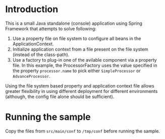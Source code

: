 # Introduction
This is a small Java standalone (console) application using Spring Framework that attempts to solve following:

1. Use a property file on file system to configure all beans in the ApplicationContext.
2. Initialize application context from a file present on the file system (instead of the class-path).
3. Use a factory to plug-in one of the avilable component via a property file. In this example, the ProcessorFactory uses the value specified in the property ```processor.name``` to pick either ```SimpleProcessor``` or ```AdvanceProcessor```.

Using the file system based property and application context file allows greater flexibility in using different deployment for different environments (although, the config file alone should be sufficient).

# Running the sample
Copy the files from ```src/main/conf``` to ```/tmp/conf``` before running the sample.

